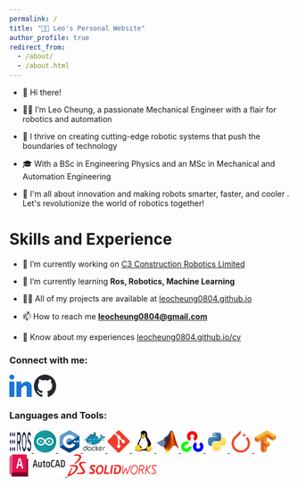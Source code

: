 ```yaml
---
permalink: /
title: "👦🏻 Leo's Personal Website"
author_profile: true
redirect_from:
  - /about/
  - /about.html
---
```


- 👋 Hi there!

- 👦🏻 I’m Leo Cheung, a passionate Mechanical Engineer with a flair for robotics and automation

- 🤖 I thrive on creating cutting-edge robotic systems that push the boundaries of technology

- 🎓 With a BSc in Engineering Physics and an MSc in Mechanical and Automation Engineering

- 🚀 I'm all about innovation and making robots smarter, faster, and cooler . Let's revolutionize the world of robotics together!

# Skills and Experience

- 🔭 I’m currently working on [C3 Construction Robotics Limited](https://www.c3robotics.com.hk)

- 🌱 I’m currently learning **Ros, Robotics, Machine Learning**

- 👨‍💻 All of my projects are available at [leocheung0804.github.io](leocheung0804.github.io)

- 📫 How to reach me **leocheung0804@gmail.com**

- 📄 Know about my experiences [leocheung0804.github.io/cv](leocheung0804.github.io/cv)

<h3 align="left">Connect with me:</h3>
<p align="left">
<a href="https://linkedin.com/in/leocheung0804" target="blank"><img align="center" src="../images/Logo/linked-in-alt.svg" alt="leocheung0804" height="40" width="40" /></a>
<a href="https://github.com/LeoCheung0804" target="blank"><img align="center" src="../images/Logo/github-mark.svg" alt="leocheung0804" height="40" width="40" /></a>
</p>

<h3 align="left">Languages and Tools:</h3>
<p align="left"> <a href="https://www.ros.org/" target="_blank" rel="noreferrer"> <img src="../images/Logo/Ros_logo.svg" alt="ros" width="40" height="40"/> </a>
<a href="https://www.arduino.cc/" target="_blank" rel="noreferrer"> <img src="../images/Logo/arduino-1.svg" alt="arduino" width="40" height="40"/> </a>
<a href="https://www.w3schools.com/cpp/" target="_blank" rel="noreferrer"> <img src="../images/Logo/cplusplus-original.svg" alt="cplusplus" width="40" height="40"/> </a> 
<a href="https://www.docker.com/" target="_blank" rel="noreferrer"> <img src="../images/Logo/docker-original-wordmark.svg" alt="docker" width="40" height="40"/> </a> 
<a href="https://git-scm.com/" target="_blank" rel="noreferrer"> <img src="../images/Logo/git-scm-icon.svg" alt="git" width="40" height="40"/> </a> 
<a href="https://www.linux.org/" target="_blank" rel="noreferrer"> <img src="../images/Logo/linux-original.svg" alt="linux" width="40" height="40"/> </a> 
<a href="https://www.mathworks.com/" target="_blank" rel="noreferrer"> <img src="../images/Logo/Matlab_Logo.png" alt="matlab" width="40" height="40"/> </a> 
<a href="https://opencv.org/" target="_blank" rel="noreferrer"> <img src="../images/Logo/opencv-icon.svg" alt="opencv" width="40" height="40"/> </a> 
<a href="https://www.python.org" target="_blank" rel="noreferrer"> <img src="../images/Logo/python-original.svg" alt="python" width="40" height="40"/> </a> 
<a href="https://pytorch.org/" target="_blank" rel="noreferrer"> <img src="../images/Logo/pytorch-icon.svg" alt="pytorch" width="40" height="40"/> </a> 
<a href="https://www.tensorflow.org" target="_blank" rel="noreferrer"> <img src="../images/Logo/tensorflow-icon.svg" alt="tensorflow" width="40" height="40"/> </a>
<a href="https://web.autocad.com/" target="_blank" rel="noreferrer"> <img src="../images/Logo/AutoCad_new_logo.svg" alt="autocad" width="100" height="40"/> </a> 
<a href="https://www.solidworks.com/" target="_blank" rel="noreferrer"> <img src="../images/Logo/SolidWorks_Logo.svg" alt="solidworks" width="160" height="40"/> </a>
</p>

